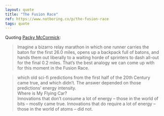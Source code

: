 ```yaml
---
layout: quote 
title: "The Fusion Race"
ref: https://www.notboring.co/p/the-fusion-race
tags: quote
---
```


Quoting [Packy McCormick](https://www.notboring.co/p/the-fusion-race):

> Imagine a bizarro relay marathon in which one runner carries the baton for the first 26.0 miles, opens up a backpack full of batons, and hands them out liberally to a waiting horde of sprinters to dash all-out for the final 0.2 miles. That’s the best analogy we can come up with for this moment in the Fusion Race.

> which old sci-fi predictions from the first half of the 20th Century came true, and which didn’t. The answer depended on those predictions’ energy intensity.<br>Where is My Flying Car?<br>Innovations that don’t consume a lot of energy – those in the world of bits – mostly came true. Innovations that do require a lot of energy – those in the world of atoms – did not.
